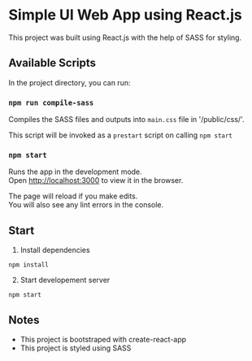 # Simple UI Web App using React.js

This project was built using React.js with the help of SASS for styling.

## Available Scripts

In the project directory, you can run:

### `npm run compile-sass`

Compiles the SASS files and outputs into `main.css` file in '/public/css/'.

This script will be invoked as a `prestart` script on calling `npm start`

### `npm start`

Runs the app in the development mode.<br>
Open [http://localhost:3000](http://localhost:3000) to view it in the browser.

The page will reload if you make edits.<br>
You will also see any lint errors in the console.


## Start

1. Install dependencies

```
npm install
```

2. Start developement server

```
npm start
```

## Notes

* This project is bootstraped with create-react-app
* This project is styled using SASS
